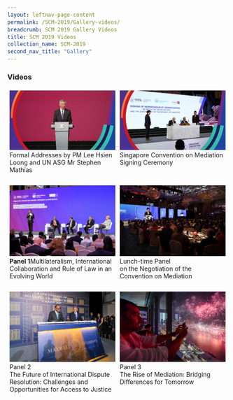 ```yaml
---
layout: leftnav-page-content
permalink: /SCM-2019/Gallery-videos/
breadcrumb: SCM 2019 Gallery Videos
title: SCM 2019 Videos
collection_name: SCM-2019
second_nav_title: "Gallery"
---
```

### **Videos**
<style>
.row {
  display: flex;
}
  
.row .column {
  margin: 5px;
  width:500px;
}

.row .column img {
  width: 500px;
  <!--height: 300px;-->
}
</style>
<div class="row">
  <div class="column">
  <a href="https://www.youtube.com/embed/PmRTkEGYHz0?rel=0&autoplay=1" target="_blank">
    <img src="/images/vid-formal-addresses.jpg" title="Welcome Reception" alt="Singapore Convention on Mediation 2019"></a><br>
  Formal Addresses by PM Lee Hsien Loong and UN ASG Mr Stephen Mathias<br><br>
  </div>
   <div class="column">
  <a href="https://www.youtube.com/embed/tda0GLO9WtQ?rel=0&autoplay=1"  target="_blank">
<img src="/images/vid-SCM-signing-ceremony.jpg" title="Singapore Convention Signing Ceremony and Conference" alt="Singapore Convention on Mediation 2019"></a><br>Singapore Convention on Mediation Signing Ceremony<br><br><br>
  </div>
</div>
  
<div class="row">
  <div class="column">
  <a href="https://www.youtube.com/embed/NfAddH56D0w?rel=0&autoplay=1"  target="_blank">
    <img src="/images/album-panel-breakout.jpg" title="Panel Discussions & Breakout Sessions" alt="Singapore Convention on Mediation 2019"></a><br>
  <b>Panel 1</b>Multilateralism, International Collaboration and Rule of Law in an Evolving World<br><br>
  </div>
   <div class="column">
  <a href="https://www.youtube.com/embed/dvjOitAcAtY?rel=0&autoplay=1"  target="_blank">
    <img src="/images/album-gala-dinner.jpg" title="Singapore Convention Gala Dinner" alt="Singapore Convention on Mediation 2019"></a><br>Lunch-time Panel<br>on the Negotiation of the Convention on Mediation
  </div>
</div>

<div class="row">
  <div class="column">
  <a href="https://www.youtube.com/embed/JTnSmaxpIKU?rel=0&autoplay=1"  target="_blank">
    <img src="/images/album-granding-opening.jpg" title="Grand Opening of Maxwell Chambers Suites" alt="Singapore Convention on Mediation 2019"></a><br>Panel 2<br>The Future of International Dispute Resolution: Challenges and Opportunities for Access to Justice<br><br>
  </div>
   <div class="column">
  <a href="https://www.youtube.com/embed/CHnz1xN0Awg?rel=0&autoplay=1"  target="_blank">
    <img src="/images/album-experience-singapore.jpg" title="Experience Singapore" alt="Singapore Convention on Mediation 2019"></a><br>
  Panel 3<br>The Rise of Mediation: Bridging Differences for Tomorrow
  </div>
</div>
                                                                                                                        
